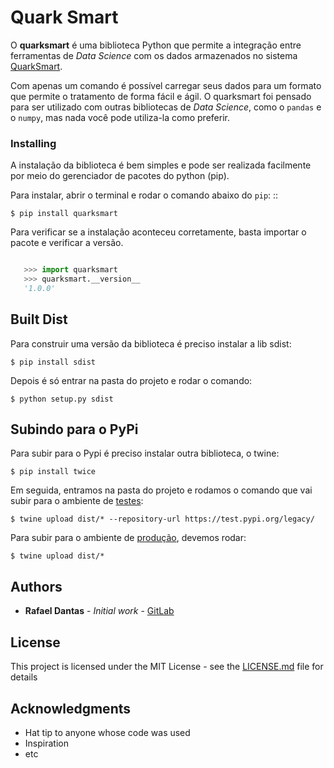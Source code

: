 # Quark Smart

O **quarksmart** é uma biblioteca Python que permite a integração entre ferramentas de *Data Science* com os dados armazenados no sistema [QuarkSmart](https://quarkbi.esig.com.br).

Com apenas um comando é possível carregar seus dados para um formato que permite o tratamento de forma fácil e ágil.
O quarksmart foi pensado para ser utilizado com outras bibliotecas de *Data Science*, como o ``pandas`` e o ``numpy``, mas nada você pode utiliza-la como preferir.

### Installing

A instalação da biblioteca é bem simples e pode ser realizada facilmente por meio do gerenciador de pacotes do python (pip).

Para instalar, abrir o terminal e rodar o comando abaixo do ``pip``: ::

    $ pip install quarksmart

Para verificar se a instalação aconteceu corretamente, basta importar o pacote e verificar a versão.

```python

   >>> import quarksmart
   >>> quarksmart.__version__
   '1.0.0'
```

## Built Dist

Para construir uma versão da biblioteca é preciso instalar a lib sdist:

    $ pip install sdist

Depois é só entrar na pasta do projeto e rodar o comando:

    $ python setup.py sdist


## Subindo para o PyPi

Para subir para o Pypi é preciso instalar outra biblioteca, o twine:

    $ pip install twice

Em seguida, entramos na pasta do projeto e rodamos o comando que vai subir para o ambiente de [testes](https://test.pypi.org/project/quarksmart/):

    $ twine upload dist/* --repository-url https://test.pypi.org/legacy/

Para subir para o ambiente de [produção](https://test.pypi.org/project/quarksmart/), devemos rodar:

    $ twine upload dist/*

## Authors

* **Rafael Dantas** - *Initial work* - [GitLab](https://git.esig.com.br/rafael.dantas)

## License

This project is licensed under the MIT License - see the [LICENSE.md](LICENSE.md) file for details

## Acknowledgments

* Hat tip to anyone whose code was used
* Inspiration
* etc
